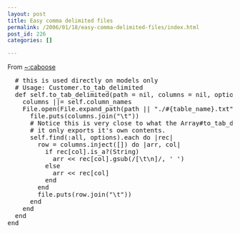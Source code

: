 ```yaml
---
layout: post
title: Easy comma delimited files
permalink: /2006/01/18/easy-comma-delimited-files/index.html
post_id: 226
categories: []

---
```


 From <a href="http://habtm.com/articles/2006/01/18/insta_export">~:caboose</a>

<pre>
  # this is used directly on models only
  # Usage: Customer.to_tab_delimited
  def self.to_tab_delimited(path = nil, columns = nil, options = nil)
    columns ||= self.column_names
    File.open(File.expand_path(path || "./#{table_name}.txt", RAILS_ROOT), 'w') do |file|
      file.puts(columns.join("\t"))
      # Notice this is very close to what the Array#to_tab_delimited below does, except Array only calls itself, meaning
      # it only exports it's own contents. 
      self.find(:all, options).each do |rec| 
        row = columns.inject([]) do |arr, col|
          if rec[col].is_a?(String)
            arr << rec[col].gsub(/[\t\n]/, ' ')
          else
            arr << rec[col]
          end
        end
        file.puts(row.join("\t"))
      end
    end
  end
end
</pre>
